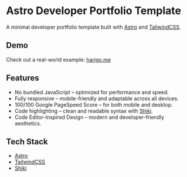 # Astro Developer Portfolio Template
A minimal developer portfolio template built with [Astro](https://astro.build/) and [TailwindCSS](https://tailwindcss.com/). 

## Demo
Check out a real-world example: [harigo.me](https://harigo.me)

## Features
- No bundled JavaScript – optimized for performance and speed.
- Fully responsive – mobile-friendly and adaptable across all devices.
- 100/100 Google PageSpeed Score – for both mobile and desktop.
- Code highlighting – clean and readable syntax with [Shiki](https://github.com/shikijs/shiki).
- Code Editor-Inspired Design – modern and developer-friendly aesthetics.

## Tech Stack
- [Astro](https://astro.build/)
- [TailwindCSS](https://tailwindcss.com/)
- [Shiki](https://github.com/shikijs/shiki)


